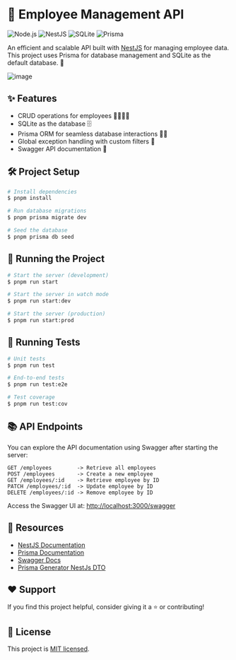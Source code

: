# 🏢 Employee Management API

![Node.js](https://img.shields.io/badge/Node.js-16.x-brightgreen?style=flat-square) ![NestJS](https://img.shields.io/badge/NestJS-8.x-red?style=flat-square) ![SQLite](https://img.shields.io/badge/SQLite-3.x-blue?style=flat-square) ![Prisma](https://img.shields.io/badge/Prisma-4.x-orange?style=flat-square)

An efficient and scalable API built with [NestJS](https://nestjs.com) for managing employee data. This project uses Prisma for database management and SQLite as the default database. 🚀

![image](https://github.com/user-attachments/assets/6b8177d1-0307-4ecc-a709-8df8e881a674)

## ✨ Features

- CRUD operations for employees 👩‍💼👨‍💼
- SQLite as the database 🗄️
- Prisma ORM for seamless database interactions 🧑‍💻
- Global exception handling with custom filters 🎯
- Swagger API documentation 📑

## 🛠️ Project Setup

```bash
# Install dependencies
$ pnpm install

# Run database migrations
$ pnpm prisma migrate dev

# Seed the database
$ pnpm prisma db seed
```

## 🚀 Running the Project

```bash
# Start the server (development)
$ pnpm run start

# Start the server in watch mode
$ pnpm run start:dev

# Start the server (production)
$ pnpm run start:prod
```

## 🧪 Running Tests

```bash
# Unit tests
$ pnpm run test

# End-to-end tests
$ pnpm run test:e2e

# Test coverage
$ pnpm run test:cov
```

## 📚 API Endpoints

You can explore the API documentation using Swagger after starting the server:

```
GET /employees        -> Retrieve all employees
POST /employees       -> Create a new employee
GET /employees/:id    -> Retrieve employee by ID
PATCH /employees/:id  -> Update employee by ID
DELETE /employees/:id -> Remove employee by ID
```

Access the Swagger UI at: [http://localhost:3000/swagger](http://localhost:3000/swagger)

## 📂 Resources

- [NestJS Documentation](https://docs.nestjs.com)
- [Prisma Documentation](https://www.prisma.io/docs)
- [Swagger Docs](https://swagger.io/docs/)
- [Prisma Generator NestJs DTO](https://github.com/Brakebein/prisma-generator-nestjs-dto)

## ❤️ Support

If you find this project helpful, consider giving it a ⭐ or contributing!

## 📝 License

This project is [MIT licensed](./LICENSE).
